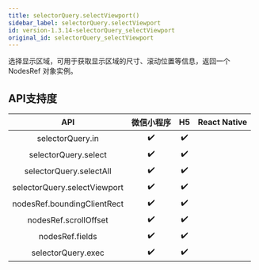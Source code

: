 ```yaml
---
title: selectorQuery.selectViewport()
sidebar_label: selectorQuery.selectViewport
id: version-1.3.14-selectorQuery_selectViewport
original_id: selectorQuery_selectViewport
---
```



选择显示区域，可用于获取显示区域的尺寸、滚动位置等信息，返回一个 NodesRef 对象实例。



## API支持度


| API | 微信小程序 | H5 | React Native |
| :-: | :-: | :-: | :-: |
| selectorQuery.in | ✔️ | ✔️ |  |
| selectorQuery.select | ✔️ | ✔️ |  |
| selectorQuery.selectAll | ✔️ | ✔️ |  |
| selectorQuery.selectViewport | ✔️ | ✔️ |  |
| nodesRef.boundingClientRect | ✔️ | ✔️ |  |
| nodesRef.scrollOffset | ✔️ | ✔️ |  |
| nodesRef.fields | ✔️ | ✔️ |  |
| selectorQuery.exec | ✔️ | ✔️ |  |

